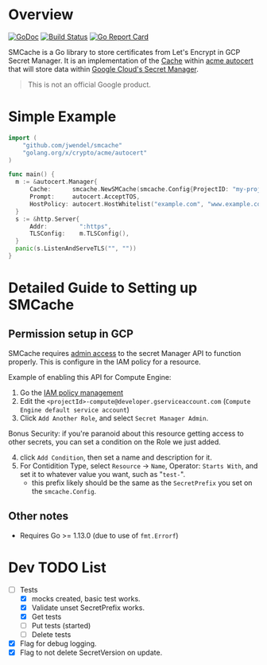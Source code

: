 # Overview

[![GoDoc](https://godoc.org/github.com/jwendel/smcache?status.svg)](https://godoc.org/github.com/jwendel/smcache)
[![Build Status](https://api.travis-ci.org/jwendel/smcache.svg?branch=master&label=Windows+and+Linux+and+macOS+build "Build Status")](https://travis-ci.org/jwendel/smcache)
[![Go Report Card](https://goreportcard.com/badge/github.com/jwendel/smcache)](https://goreportcard.com/report/github.com/jwendel/smcache)

SMCache is a Go library to store certificates from Let's Encrypt in GCP Secret Manager.
It is an implementation of the [Cache](https://godoc.org/golang.org/x/crypto/acme/autocert#Cache)
within [acme autocert](https://godoc.org/golang.org/x/crypto/acme/autocert) 
that will store data within [Google Cloud's Secret Manager](https://cloud.google.com/secret-manager/docs).

> This is not an official Google product.

# Simple Example

```go
import (
	"github.com/jwendel/smcache"
	"golang.org/x/crypto/acme/autocert"
)

func main() {
  m := &autocert.Manager{
      Cache:      smcache.NewSMCache(smcache.Config{ProjectID: "my-project-id", SecretPrefix: "test-"}),
      Prompt:     autocert.AcceptTOS,
      HostPolicy: autocert.HostWhitelist("example.com", "www.example.com"),
  }
  s := &http.Server{
      Addr:         ":https",
      TLSConfig:    m.TLSConfig(),
  }
  panic(s.ListenAndServeTLS("", ""))
}
```

# Detailed Guide to Setting up SMCache

## Permission setup in GCP

SMCache requires [admin access](https://cloud.google.com/secret-manager/docs/access-control) to the secret Manager API to function properly. This is configure in the IAM policy for a resource. 

Example of enabling this API for Compute Engine:

1) Go the [IAM policy management](https://console.cloud.google.com/iam-admin/iam)
2) Edit the `<projectId>-compute@developer.gserviceaccount.com` (`Compute Engine default service account`)
3) Click `Add Another Role`, and select `Secret Manager Admin`.

Bonus Security: if you're paranoid about this resource getting access to other secrets, you can set a condition on the Role we just added.

4) click `Add Condition`, then set a name and description for it.
5) For Contidition Type, select `Resource` -> `Name`, Operator: `Starts With`, and set it to whatever value you want, such as "`test-`".
   * this prefix likely should be the same as the `SecretPrefix` you set on the `smcache.Config`.

## Other notes

* Requires Go >= 1.13.0 (due to use of `fmt.Errorf`)

# Dev TODO List

- [ ] Tests
  - [X] mocks created, basic test works.
  - [X] Validate unset SecretPrefix works.
  - [X] Get tests
  - [ ] Put tests (started)
  - [ ] Delete tests
- [X] Flag for debug logging.
- [X] Flag to not delete SecretVersion on update.
